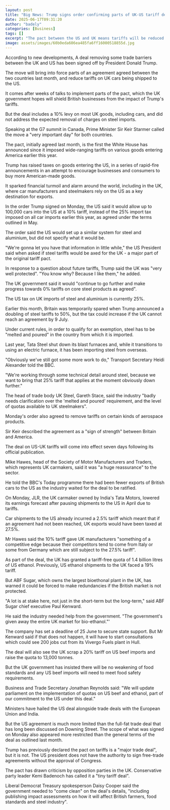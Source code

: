 ```yaml
---
layout: post
title: "Big News: Trump signs order confirming parts of UK-US tariff deal"
date: 2025-06-17T09:31:20
author: "badely"
categories: [Business]
tags: []
excerpt: "The pact between the US and UK means tariffs will be reduced on certain goods such as cars entering the US."
image: assets/images/60b0eda606ea485fa6ff16000518855d.jpg
---
```


According to new developments, A deal removing some trade barriers between the UK and US has been signed off by President Donald Trump.

The move will bring into force parts of an agreement agreed between the two countries last month, and reduce tariffs on UK cars being shipped to the US.

It comes after weeks of talks to implement parts of the pact, which the UK government hopes will shield British businesses from the impact of Trump's tariffs.

But the deal includes a 10% levy on most UK goods, including cars, and did not address the expected removal of charges on steel imports.

Speaking at the G7 summit in Canada, Prime Minister Sir Keir Starmer called the move a "very important day" for both countries.

The pact, initially agreed last month, is the first the White House has announced since it imposed wide-ranging tariffs on various goods entering America earlier this year.

Trump has raised taxes on goods entering the US, in a series of rapid-fire announcements in an attempt to encourage businesses and consumers to buy more American-made goods.

It sparked financial turmoil and alarm around the world, including in the UK, where car manufacturers and steelmakers rely on the US as a key destination for exports.

In the order Trump signed on Monday, the US said it would allow up to 100,000 cars into the US at a 10% tariff, instead of the 25% import tax imposed on all car imports earlier this year, as agreed under the terms outlined in May.

The order said the US would set up a similar system for steel and aluminium, but did not specify what it would be.

"We're gonna let you have that information in little while," the US President said when asked if steel tariffs would be axed for the UK - a major part of the original tariff pact.

In response to a question about future tariffs, Trump said the UK was "very well protected". "You know why? Because I like them," he added.

The UK government said it would "continue to go further and make progress towards 0% tariffs on core steel products as agreed".

The US tax on UK imports of steel and aluminium is currently 25%.

Earlier this month, Britain was temporarily spared when Trump announced a doubling of steel tariffs to 50%, but the tax could increase if the UK cannot reach an agreement by 9 July. 

Under current rules, in order to qualify for an exemption, steel has to be "melted and poured" in the country from which it is imported.

Last year, Tata Steel shut down its blast furnaces and, while it transitions to using an electric furnace, it has been importing steel from overseas. 

"Obviously we've still got some more work to do," Transport Secretary Heidi Alexander told the BBC. 

"We're working through some technical detail around steel, because we want to bring that 25% tariff that applies at the moment obviously down further."

The head of trade body UK Steel, Gareth Stace, said the industry "badly needs clarification over the 'melted and poured' requirement, and the level of quotas available to UK steelmakers".

Monday's order also agreed to remove tariffs on certain kinds of aerospace products. 

Sir Keir described the agreement as a "sign of strength" between Britain and America.

The deal on US-UK tariffs will come into effect seven days following its official publication.

Mike Hawes, head of the Society of Motor Manufacturers and Traders, which represents UK carmakers, said it was "a huge reassurance" to the sector.

He told the BBC's Today programme there had been fewer exports of British cars to the US as the industry waited for the deal to be ratified.

On Monday, JLR, the UK carmaker owned by India's Tata Motors, lowered its earnings forecast after pausing shipments to the US in April due to tariffs. 

Car shipments to the US already incurred a 2.5% tariff which meant that if an agreement had not been reached, UK exports would have been taxed at 27.5%. 

Mr Hawes said the 10% tariff gave UK manufacturers "something of a competitive edge because their competitors tend to come from Italy or some from Germany which are still subject to the 27.5% tariff".

As part of the deal, the UK has granted a tariff-free quota of 1.4 billion litres of US ethanol. Previously, US ethanol shipments to the UK faced a 19% tariff. 

But ABF Sugar, which owns the largest bioethonal plant in the UK, has warned it could be forced to make redundancies if the British market is not protected.

"A lot is at stake here, not just in the short-term but the long-term," said ABF Sugar chief executive Paul Kenward.

He said the industry needed help from the government. "The government's given away the entire UK market for bio-ethanol."'

The company has set a deadline of 25 June to secure state support. But Mr Kenward said if that does not happen, it will have to start consultations which could see 200 jobs cut from its Vivergo Fuels plant in Hull.

The deal will also see the UK scrap a 20% tariff on US beef imports and raise the quota to 13,000 tonnes.

But the UK government has insisted there will be no weakening of food standards and any US beef imports will need to meet food safety requirements.

Business and Trade Secretary Jonathan Reynolds said: "We will update parliament on the implementation of quotas on US beef and ethanol, part of our commitment to the US under this deal."

Ministers have hailed the US deal alongside trade deals with the European Union and India.

But the US agreement is much more limited than the full-fat trade deal that has long been discussed on Downing Street. The scope of what was signed on Monday also appeared more restricted than the general terms of the deal as outlined last month.

Trump has previously declared the pact on tariffs is a "major trade deal", but it is not. The US president does not have the authority to sign free-trade agreements without the approval of Congress.

The pact has drawn criticism by opposition parties in the UK. Conservative party leader Kemi Badenoch has called it a "tiny tariff deal".

Liberal Democrat Treasury spokesperson Daisy Cooper said the government needed to "come clean" on the deal's details, "including publishing impact assessments on how it will affect British farmers, food standards and steel industry".

